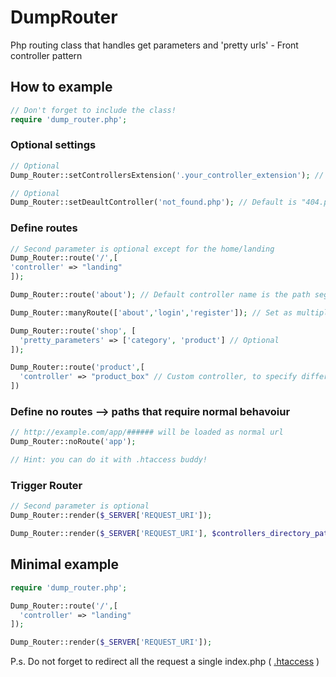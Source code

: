 # DumpRouter
Php routing class that handles get parameters and 'pretty urls' - Front controller pattern


## How to example

```php
// Don't forget to include the class!
require 'dump_router.php';	
```

### Optional settings

```php
// Optional
Dump_Router::setControllersExtension('.your_controller_extension'); // Default is ".php"

// Optional
Dump_Router::setDeaultController('not_found.php'); // Default is "404.php"
```


### Define routes

```php
// Second parameter is optional except for the home/landing
Dump_Router::route('/',[
'controller' => "landing"
]);

Dump_Router::route('about'); // Default controller name is the path segment name

Dump_Router::manyRoute(['about','login','register']); // Set as multiple routes as the command above

Dump_Router::route('shop', [
  'pretty_parameters' => ['category', 'product'] // Optional
]);

Dump_Router::route('product',[
  'controller' => "product_box" // Custom controller, to specify different controller name
])
```

### Define no routes --> paths that require normal behavoiur


```php
// http://example.com/app/###### will be loaded as normal url
Dump_Router::noRoute('app');

// Hint: you can do it with .htaccess buddy!
```

### Trigger Router

```php
// Second parameter is optional
Dump_Router::render($_SERVER['REQUEST_URI']);

Dump_Router::render($_SERVER['REQUEST_URI'], $controllers_directory_path); // Default dir is "./app/controllers/"
```


## Minimal example

```php
require 'dump_router.php';

Dump_Router::route('/',[
  'controller' => "landing"
]);

Dump_Router::render($_SERVER['REQUEST_URI']);
```


P.s. Do not forget to redirect all the request a single index.php ( [.htaccess](https://github.com/mondial7/DumpRouter/blob/master/.htaccess) )

